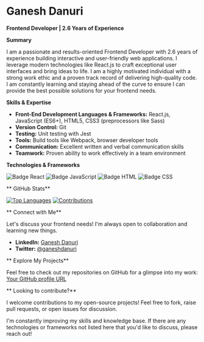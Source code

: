 # Ganesh Danuri

**Frontend Developer | 2.6 Years of Experience**

**Summary**

I am a passionate and results-oriented Frontend Developer with 2.6 years of experience building interactive and user-friendly web applications. I leverage modern technologies like React.js to craft exceptional user interfaces and bring ideas to life. I am a highly motivated individual with a strong work ethic and a proven track record of delivering high-quality code. I am constantly learning and staying ahead of the curve to ensure I can provide the best possible solutions for your frontend needs.

**Skills & Expertise**

* **Front-End Development Languages & Frameworks:** React.js, JavaScript (ES6+), HTML5, CSS3 (preprocessors like Sass)
* **Version Control:** Git
* **Testing:** Unit testing with Jest
* **Tools:** Build tools like Webpack, browser developer tools
* **Communication:** Excellent written and verbal communication skills
* **Teamwork:** Proven ability to work effectively in a team environment

**Technologies & Frameworks**

![Badge React](https://img.shields.io/badge/-React-61DAFB?style=flat-square&logo=react&logoColor=white)
![Badge JavaScript](https://img.shields.io/badge/-JavaScript-F7DF1E?style=flat-square&logo=javascript&logoColor=black)
![Badge HTML](https://img.shields.io/badge/-HTML-E34F26?style=flat-square&logo=html5&logoColor=white)
![Badge CSS](https://img.shields.io/badge/-CSS-1572B6?style=flat-square&logo=css3&logoColor=white)

** GitHub Stats**

[![Top Languages](https://github-readme-stats.vercel.app/api/top-langs/?username=ganeshdanuri&layout=compact)](https://github.com/ganeshdanuri)
[![Contributions](https://img.shields.io/github/contributions/monthly/ganeshdanuri?style=flat-square)](https://github.com/ganeshdanuri?tab=contributions)

** Connect with Me**

Let's discuss your frontend needs! I'm always open to collaboration and learning new things.

* **LinkedIn:** [Ganesh Danuri](https://www.linkedin.com/in/ganeshdanuri/)
* **Twitter:** [@ganeshdanuri](https://twitter.com/ganeshdanuri)

** Explore My Projects**

Feel free to check out my repositories on GitHub for a glimpse into my work: [Your GitHub profile URL](https://github.com/ganeshdanuri)

** Looking to contribute?**

I welcome contributions to my open-source projects! Feel free to fork, raise pull requests, or open issues for discussion.

I'm constantly improving my skills and knowledge base. If there are any technologies or frameworks not listed here that you'd like to discuss, please reach out! 
